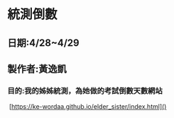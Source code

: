 #  統測倒數

##   日期:4/28~4/29

## 製作者:黃逸凱

### 目的:我的姊姊統測，為她做的考試倒數天數網站

​	[https://ke-wordaa.github.io/elder_sister/index.html]()